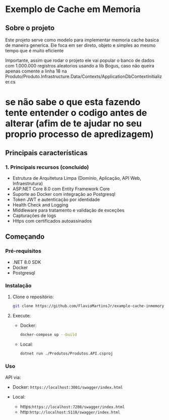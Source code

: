 # Exemplo de Cache em Memoria

## Sobre o projeto

Este projeto serve como modelo para implementar memoria cache basica de maneira generica. Ele foca em ser direto, objeto e simples ao mesmo tempo que é muito eficiente 

Importante, assim que rodar o projeto ele vai popular o banco de dados com 1.000.000 registros aleatorios usando a lib Bogus, caso não queira apenas comente a linha 18 na Produto/Produto.Infrastructure.Data/Contexts/ApplicationDbContextInitializer.cs


# se não sabe o que esta fazendo tente entender o codigo antes de alterar (afim de te ajudar no seu proprio processo de apredizagem)

## Principais características

### **1. Principais recursos (concluído)**

- Estrutura de Arquitetura Limpa (Domínio, Aplicação, API Web, Infraestrutura)
- ASP.NET Core 8.0 com Entity Framework Core
- Suporte ao Docker com integração ao Postgresql
- Token JWT e autenticação por identidade
- Health Check and Logging
- Middleware para tratamento e validação de exceções
- Capturações de logs
- Https com certificados autoassinados

## Começando

### Pré-requisitos

- .NET 8.0 SDK
- Docker
- Postgresql

### Instalação

1. Clone o repositório:

   ```bash
   git clone https://github.com/FlavioMartinsJr/example-cache-inmemory
   ```

2. Execute:

   - Docker:

     ```bash
     docker-compose up --build
     ```

   - Local:

     ```bash
     dotnet run ./Produtos/Produtos.API.csproj
     ```
### Uso

API via:

- Docker: `https://localhost:3001/swagger/index.html`
 
- Local:
  - https:`https://localhost:7208/swagger/index.html`
  - http:`http://localhost:5118/swagger/index.html`
